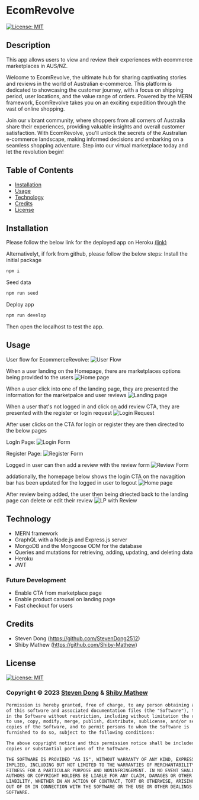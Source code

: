 # EcomRevolve

[![License: MIT](https://img.shields.io/badge/License-MIT-yellow.svg)](https://opensource.org/licenses/MIT)

## Description

This app allows users to view and review their experiences with ecommerce marketplaces in AUS/NZ.

Welcome to EcomRevolve, the ultimate hub for sharing captivating stories and reviews in the world of Australian e-commerce. This platform is dedicated to showcasing the customer journey, with a focus on shipping period, user locations, and the value range of orders. Powered by the MERN framework, EcomRevolve takes you on an exciting expedition through the vast of online shopping.

Join our vibrant community, where shoppers from all corners of Australia share their experiences, providing valuable insights and overall customer satisfaction. With EcomRevolve, you'll unlock the secrets of the Australian e-commerce landscape, making informed decisions and embarking on a seamless shopping adventure. Step into our virtual marketplace today and let the revolution begin!

## Table of Contents

- [Installation](#installation)
- [Usage](#usage)
- [Technology](#technology)
- [Credits](#credits)
- [License](#license)

## Installation

Please follow the below link for the deployed app on Heroku
[(link)](https://ecomrevolve-3cc9d9562799.herokuapp.com/)

Alternativelyt, if fork from github, please follow the below steps:
Install the initial package

```md
npm i
```

Seed data

```md
npm run seed
```

Deploy app

```md
npm run develop
```

Then open the localhost to test the app.

## Usage

User flow for EcommerceRevolve:
![User Flow](./client/public/UserFlow.png)

When a user landing on the Homepage, there are marketplaces options being provided to the users
![Home page](./client/public/Homepage1.png)

When a user click into one of the landing page, they are presented the information for the marketpalce and user reviews
![Landing page](./client/public/Landingpage1.png)

When a user that's not logged in and click on add review CTA, they are presented with the register or login request
![Login Request](./client/public/LoginRequest.png)

After user clicks on the CTA for login or register they are then directed to the below pages

LogIn Page:
![Login Form](./client/public/LoginForm.png)

Register Page:
![Register Form](./client/public/RegisterForm.png)

Logged in user can then add a review with the review form
![Review Form](./client/public/ReviewForm.png)

addationally, the homepage below shows the login CTA on the navagition bar has been updated for the logged in user to logout
![Home page](./client/public/Homepage2.png)

After review being added, the user then being driected back to the landing page can delete or edit their review
![LP with Review](./client/public/LandingpageWReview.png)

## Technology

- MERN framework
- GraphQL with a Node.js and Express.js server
- MongoDB and the Mongoose ODM for the database
- Queries and mutations for retrieving, adding, updating, and deleting data
- Heroku
- JWT

### Future Development

- Enable CTA from marketplace page
- Enable product carousel on landing page
- Fast checkout for users

## Credits

- Steven Dong (https://github.com/StevenDong2512)
- Shiby Mathew (https://github.com/Shiby-Mathew)

## License

[![License: MIT](https://img.shields.io/badge/License-MIT-yellow.svg)](https://opensource.org/licenses/MIT)

### Copyright © 2023 [Steven Dong](https://github.com/StevenDong2512) & [Shiby Mathew](https://github.com/Shiby-Mathew)

```md
Permission is hereby granted, free of charge, to any person obtaining a copy
of this software and associated documentation files (the "Software"), to deal
in the Software without restriction, including without limitation the rights
to use, copy, modify, merge, publish, distribute, sublicense, and/or sell
copies of the Software, and to permit persons to whom the Software is
furnished to do so, subject to the following conditions:

The above copyright notice and this permission notice shall be included in all
copies or substantial portions of the Software.

THE SOFTWARE IS PROVIDED "AS IS", WITHOUT WARRANTY OF ANY KIND, EXPRESS OR
IMPLIED, INCLUDING BUT NOT LIMITED TO THE WARRANTIES OF MERCHANTABILITY,
FITNESS FOR A PARTICULAR PURPOSE AND NONINFRINGEMENT. IN NO EVENT SHALL THE
AUTHORS OR COPYRIGHT HOLDERS BE LIABLE FOR ANY CLAIM, DAMAGES OR OTHER
LIABILITY, WHETHER IN AN ACTION OF CONTRACT, TORT OR OTHERWISE, ARISING FROM,
OUT OF OR IN CONNECTION WITH THE SOFTWARE OR THE USE OR OTHER DEALINGS IN THE
SOFTWARE.
```

